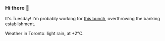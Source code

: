 ### Hi there :wave:

It's Tuesday! I'm probably working for [this bunch](https://github.com/kohofinancial), overthrowing the banking establishment.

Weather in Toronto: light rain, at +2°C.
